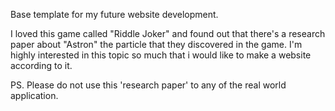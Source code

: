 Base template for my future website development.

I loved this game called "Riddle Joker" and found out that there's a research paper about "Astron" the particle that they discovered in the game. I'm highly interested in this topic
so much that i would like to make a website according to it.

PS. Please do not use this 'research paper' to any of the real world application.

